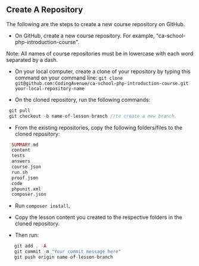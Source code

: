 ## Create A Repository 

The following are the steps to create a new course repository on GitHub.

 - On GitHub, create a new course repository. For example, "ca-school-php-introduction-course".

 Note: All names of course repositories must be in lowercase with each word separated by a dash.

 - On your local computer, create a clone of your repository by typing this command on your command line: `git clone git@github.com:CodingAvenue/ca-school-php-introduction-course.git your-local-repository-name`

 - On the cloned repository, run the following commands: 
 ```php
  git pull
  git checkout -b name-of-lesson-branch //to create a new branch.
 ```
  -  From the existing repositories, copy the following folders/files to the cloned repository:
  ```php
    SUMMARY.md
    content
    tests
    answers
    course.json
    run.sh
    proof.json
    code
    phpunit.xml
    composer.json
 ```
 - Run `composer install`.

 - Copy the lesson content you created to the respective folders in the cloned repository.

 - Then run:
 ```php
    git add . -A
    git commit -m "Your commit message here"
    git push origin name-of-lesson-branch
 ```

